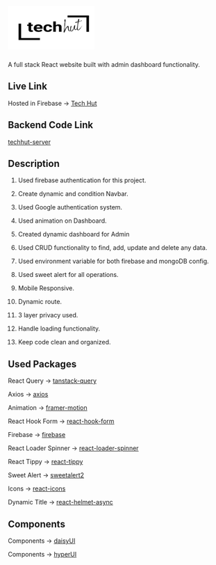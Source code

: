 # <img src="/src/assets/techhut-logo.png" alt="logo" width="200" height="100">

A full stack React website built with admin dashboard functionality.

## Live Link

Hosted in Firebase -> [Tech Hut](https://techhut-8c28a.web.app)

## Backend Code Link

[techhut-server](https://github.com/mashudalhasan/techhut-server)

## Description

1. Used firebase authentication for this project.

2. Create dynamic and condition Navbar.

3. Used Google authentication system.

4. Used animation on Dashboard.

5. Created dynamic dashboard for Admin

6. Used CRUD functionality to find, add, update and delete any data.

7. Used environment variable for both firebase and mongoDB config.

8. Used sweet alert for all operations.

9. Mobile Responsive.

10. Dynamic route.

11. 3 layer privacy used.

12. Handle loading functionality.

13. Keep code clean and organized.

## Used Packages

React Query -> [tanstack-query](https://tanstack.com/query/latest)

Axios -> [axios](https://axios-http.com/docs/intro)

Animation -> [framer-motion](https://www.framer.com/motion/)

React Hook Form -> [react-hook-form](https://react-hook-form.com/)

Firebase -> [firebase](https://firebase.google.com/)

React Loader Spinner -> [react-loader-spinner](https://mhnpd.github.io/react-loader-spinner/)

React Tippy -> [react-tippy](https://github.com/tvkhoa/react-tippy)

Sweet Alert -> [sweetalert2](https://sweetalert2.github.io/)

Icons -> [react-icons](https://react-icons.github.io/react-icons)

Dynamic Title -> [react-helmet-async](https://www.npmjs.com/package/react-helmet-async)

## Components

Components -> [daisyUI](https://daisyui.com/)

Components -> [hyperUI](https://www.hyperui.dev/)
